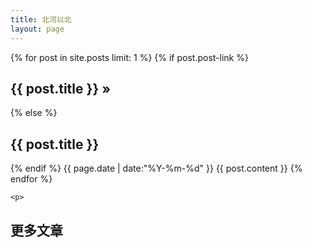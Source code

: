 ```yaml
---
title: 北河以北
layout: page
---
```


<div id="toc">
    {% for post in site.posts limit: 1 %}
        {% if post.post-link %}
        <h2><a href="{{ post.post-link }}" title="External link">{{ post.title }}</a> <a href="{{ post.url }}" title="Permanent link to: '{{ post.title }}'">&raquo;</a></h2>
        {% else %}
        <h2><a href="cn/'{{ post.url }}'" title="Permanent link to: '{{ post.title }}'">{{ post.title }}</a></h2>
        {% endif %}
<span class="time">
  <time datetime="{{ page.date | date:"%Y-%m-%d" }}">{{ page.date | date:"%Y-%m-%d" }}</time>
</span>
        {{ post.content }}
    {% endfor %}
    
    <p>
   <h2> <a href="{{ site.url }}/archive">更多文章 </a></h2>
    </p>
</div>

